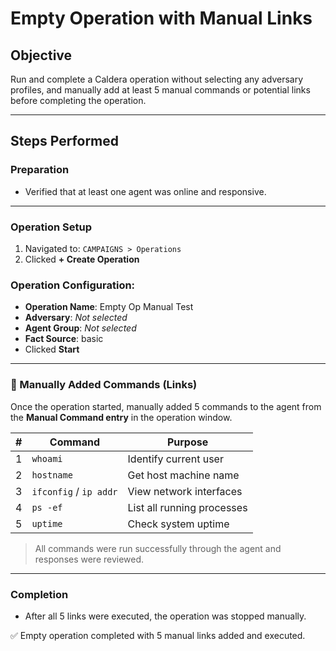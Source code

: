 # Empty Operation with Manual Links

## Objective

Run and complete a Caldera operation without selecting any adversary profiles, and manually add at least 5 manual commands or potential links  before completing the operation.

---

##  Steps Performed

### Preparation
- Verified that at least one agent was online and responsive.

---

### Operation Setup

1. Navigated to: `CAMPAIGNS > Operations`
2. Clicked **+ Create Operation**

### Operation Configuration:
- **Operation Name**: Empty Op Manual Test
- **Adversary**: _Not selected_
- **Agent Group**: _Not selected_
- **Fact Source**: basic
- Clicked **Start**

---

### 🔗 Manually Added Commands (Links)

Once the operation started, manually added 5 commands to the agent from the **Manual Command entry** in the operation window.

| # | Command                          | Purpose                              |
|---|----------------------------------|--------------------------------------|
| 1 | `whoami`                         | Identify current user                |
| 2 | `hostname`                       | Get host machine name                |
| 3 | `ifconfig` / `ip addr`           | View network interfaces              |
| 4 | `ps -ef`                         | List all running processes           |
| 5 | `uptime`                         | Check system uptime                  |

> All commands were run successfully through the agent and responses were reviewed.

---

### Completion

- After all 5 links were executed, the operation was stopped manually.

✅ Empty operation completed with 5 manual links added and executed.
